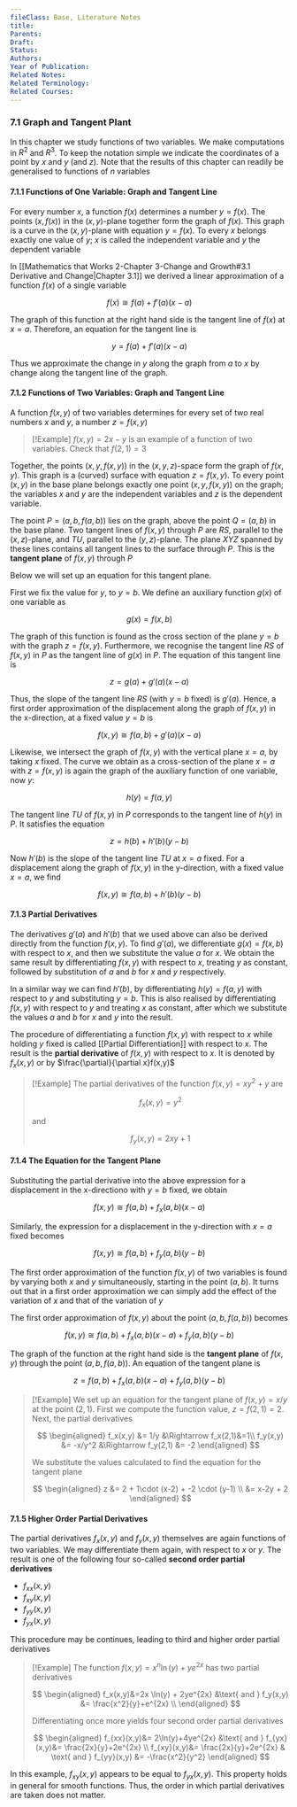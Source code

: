 ```yaml
---
fileClass: Base, Literature Notes
title: 
Parents: 
Draft: 
Status: 
Authors: 
Year of Publication: 
Related Notes: 
Related Terminology: 
Related Courses: 
---
```

### 7.1 Graph and Tangent Plant
In this chapter we study functions of two variables. We make computations in $R^2$ and $R^3$. To keep the notation simple we indicate the coordinates of a point by $x$ and $y$ (and $z$). Note that the results of this chapter can readily be generalised to functions of $n$ variables

#### 7.1.1 Functions of One Variable: Graph and Tangent Line
For every number $x$, a function $f(x)$ determines a number $y=f(x)$. The points $(x, f(x))$ in the $(x,y)$-plane together form the graph of $f(x)$. This graph is a curve in the $(x,y)$-plane with equation $y=f(x)$. To every $x$ belongs exactly one value of $y$; $x$ is called the independent variable and $y$ the dependent variable

In [[Mathematics that Works 2-Chapter 3-Change and Growth#3.1 Derivative and Change|Chapter 3.1]] we derived a linear approximation of a function $f(x)$ of a single variable

$$
f(x) \cong f(a)+ f'(a)(x-a)
$$

The graph of this function at the right hand side is the tangent line of $f(x)$ at $x=a$. Therefore, an equation for the tangent line is 

$$
y=f(a)+f'(a)(x-a)
$$

Thus we approximate the change in $y$ along the graph from $a$ to $x$ by change along the tangent line of the graph.

#### 7.1.2 Functions of Two Variables: Graph and Tangent Line
A function $f(x,y)$ of two variables determines for every set of two real numbers $x$ and $y$, a number $z=f(x,y)$

>[!Example]
>$f(x,y)=2x-y$ is an example of a function of two variables. Check that $f(2,1)=3$

Together, the points $(x,y,f(x,y))$ in the $(x,y,z)$-space form the graph of $f(x,y)$. This graph is a (curved) surface with equation $z=f(x,y)$. To every point $(x,y)$ in the base plane belongs exactly one point $(x,y,f(x,y))$ on the graph; the variables $x$ and $y$ are the independent variables and $z$ is the dependent variable. 

The point $P=(a,b,f(a,b))$ lies on the graph, above the point $Q=(a,b)$ in the base plane. Two tangent lines of $f(x,y)$ through $P$ are $RS$, parallel to the $(x,z)$-plane, and $TU$, parallel to the $(y,z)$-plane. The plane $XYZ$ spanned by these lines contains all tangent lines to the surface through $P$. This is the **tangent plane** of $f(x,y)$ through $P$

Below we will set up an equation for this tangent plane. 

First we fix the value for $y$, to $y=b$. We define an auxiliary function $g(x)$ of one variable as 

$$
g(x)=f(x,b)
$$

The graph of this function is found as the cross section of the plane $y=b$ with the graph $z=f(x,y)$. Furthermore, we recognise the tangent line $RS$ of $f(x,y)$ in $P$ as the tangent line of $g(x)$ in $P$. The equation of this tangent line is

$$
z=g(a)+g'(a)(x-a)
$$

Thus, the slope of the tangent line $RS$ (with $y=b$ fixed) is $g'(a)$. Hence, a first order approximation of the displacement along the graph of $f(x,y)$ in the x-direction, at a fixed value $y=b$ is

$$
f(x,y) \cong f(a,b) + g'(a)(x-a)
$$

Likewise, we intersect the graph of $f(x,y)$ with the vertical plane $x=a$, by taking $x$ fixed. The curve we obtain as a cross-section of the plane $x=a$ with $z=f(x,y)$ is again  the graph of the auxiliary function of one variable, now $y$:

$$
h(y)=f(a,y)
$$

The tangent line $TU$ of $f(x,y)$ in $P$ corresponds to the tangent line of $h(y)$ in $P$. It satisfies the equation

$$
z=h(b)+h'(b)(y-b)
$$

Now $h'(b)$ is the slope of the tangent line $TU$ at $x=a$ fixed. For a displacement along the graph of $f(x,y)$ in the y-direction, with a fixed value $x=a$, we find

$$
f(x,y) \cong f(a,b)+h'(b)(y-b)
$$

#### 7.1.3 Partial Derivatives
The derivatives $g'(a)$ and $h'(b)$ that we used above can also be derived directly from the function $f(x,y)$. To find $g'(a)$, we differentiate $g(x)=f(x,b)$ with respect to $x$, and then we substitute the value $a$ for $x$. We obtain the same result by differentiating $f(x,y)$ with respect to $x$, treating $y$ as constant, followed by substitution of $a$ and $b$ for $x$ and $y$ respectively. 

In a similar way we can find $h'(b)$, by differentiating $h(y)=f(a,y)$ with respect to $y$ and substituting $y=b$. This is also realised by differentiating $f(x,y)$ with respect to $y$ and treating $x$ as constant, after which we substitute the values $a$ and $b$ for $x$ and $y$ into the result. 

The procedure of differentiating a function $f(x,y)$ with respect to $x$ while holding $y$ fixed is called [[Partial Differentiation]] with respect to $x$. The result is the **partial derivative** of $f(x,y)$ with respect to $x$. It is denoted by $f_x(x,y)$ or by $\frac{\partial}{\partial x}f(x,y)$

>[!Example]
>The partial derivatives of the function $f(x,y)=xy^2 + y$ are
>
>$$
>f_x(x,y)=y^2
>$$
>
>and
>
>$$
>f_y(x,y)=2xy+1
>$$


#### 7.1.4 The Equation for the Tangent Plane
Substituting the partial derivative into the above expression for a displacement in the x-directiono with $y=b$ fixed, we obtain

$$
f(x,y) \cong f(a,b) + f_x(a,b)(x-a)
$$

Similarly, the expression for a displacement in the y-direction with $x=a$ fixed becomes

$$
f(x,y) \cong f(a,b)+f_y(a,b)(y-b)
$$

The first order approximation of the function $f(x,y)$ of two variables is found by varying both $x$ and $y$ simultaneously, starting in the point $(a,b)$. It turns out that in a first order approximation we can simply add the effect of the variation of $x$ and that of the variation of $y$

The first order approximation of $f(x,y)$ about the point $(a,b,f(a,b))$ becomes

$$
f(x,y) \cong f(a,b)+f_x(a,b)(x-a) + f_y(a,b)(y-b)
$$

The graph of the function at the right hand side is the **tangent plane** of $f(x,y)$ through the point $(a,b,f(a,b))$. An equation of the tangent plane is

$$
z = f(a,b)+f_x(a,b)(x-a) + f_y(a,b)(y-b)
$$

>[!Example]
>We set up an equation for the tangent plane of $f(x,y)=x/y$ at the point $(2,1)$. First we compute the function value, $z=f(2,1)=2$. Next, the partial derivatives
>
>$$
>\begin{aligned}
>f_x(x,y) &= 1/y &\Rightarrow f_x(2,1)&=1\\
>f_y(x,y) &= -x/y^2 &\Rightarrow f_y(2,1) &= -2
>\end{aligned}
>$$
>
>We substitute the values calculated to find the equation for the tangent plane
>
>$$
>\begin{aligned}
>z &= 2 + 1\cdot (x-2) + -2 \cdot (y-1) \\
>&= x-2y + 2
>\end{aligned}
>$$


#### 7.1.5 Higher Order Partial Derivatives
The partial derivatives $f_x(x,y)$ and $f_y(x,y)$ themselves are again functions of two variables. We may differentiate them again, with respect to $x$ or $y$. The result is one of the following four so-called **second order partial derivatives**
- $f_{xx}(x,y)$
- $f_{xy}(x,y)$
- $f_{yy}(x,y)$
- $f_{yx}(x,y)$

This procedure may be continues, leading to third and higher order partial derivatives

>[!Example]
>The function $f(x,y)=x^n \ln(y)+ye^{2x}$ has two partial derivatives
>
>$$
>\begin{aligned}
>f_x(x,y)&=2x \ln(y) + 2ye^{2x} &\text{ and } f_y(x,y) &= \frac{x^2}{y}+e^{2x} \\
>\end{aligned}
>$$
>
>Differentiating once more yields four second order partial derivatives
>
>$$
>\begin{aligned}
>f_{xx}(x,y)&= 2\ln(y)+4ye^{2x} &\text{ and } f_{yx}(x,y)&= \frac{2x}{y}+2e^{2x} \\
>f_{xy}(x,y)&= \frac{2x}{y}+2e^{2x} & \text{ and } f_{yy}(x,y) &= -\frac{x^2}{y^2}
>\end{aligned}
>$$

In this example, $f_{xy}(x,y)$ appears to be equal to $f_{yx}(x,y)$. This property holds in general for smooth functions. Thus, the order in which partial derivatives are taken does not matter. 
